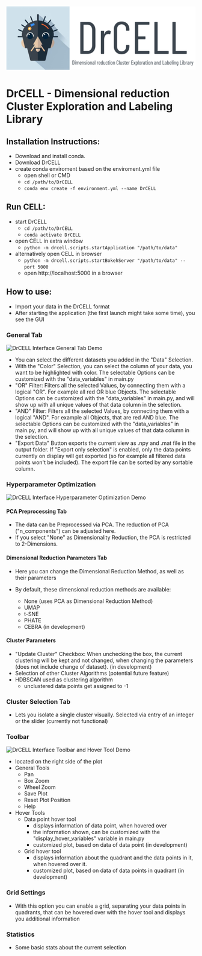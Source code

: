 # ![DrCELL Banner](drcell/resources/banner.png) 
# DrCELL - Dimensional reduction Cluster Exploration and Labeling Library

## Installation Instructions:
- Download and install conda.
- Download DrCELL
- create conda enviroment based on the enviroment.yml file
	- open shell or CMD
	- `cd /path/to/DrCELL`
	- `conda env create -f environment.yml --name DrCELL`
## Run CELL:
- start DrCELL
	- `cd /path/to/DrCELL`
	- `conda activate DrCELL`
- open CELL in extra window
 	- `python -m drcell.scripts.startApplication "/path/to/data"`
- alternatively open CELL in browser
	- `python -m drcell.scripts.startBokehServer "/path/to/data" --port 5000`
  	- open [](http://localhost:5000)http://localhost:5000 in a browser 

## How to use:
- Import your data in the DrCELL format
- After starting the application (the first launch might take some time), you see the GUI
### General Tab
![DrCELL Interface General Tab Demo](misc/media/media1.gif)
- You can select the different datasets you added in the "Data" Selection.
- With the "Color" Selection, you can select the column of your data, you want to be highlighted with color. The selectable Options can be customized with the "data_variables" in main.py
- "OR" Filter: Filters all the selected Values, by connecting them with a logical "OR". For example all red OR blue Objects. The selectable Options can be customized with the "data_variables" in main.py, and will show up with all unique values of that data column in the selection.
- "AND" Filter: Filters all the selected Values, by connecting them with a logical "AND". For example all Objects, that are red AND blue. The selectable Options can be customized with the "data_variables" in main.py, and will show up with all unique values of that data column in the selection.
- "Export Data" Button exports the current view as .npy and .mat file in the output folder. If "Export only selection" is enabled, only the data points currently on display will get exported (so for example all filtered data points won't be included). The export file can be sorted by any sortable column.
### Hyperparameter Optimization
![DrCELL Interface Hyperparameter Optimization Demo](misc/media/media3.gif)
#### PCA Preprocessing Tab
- The data can be Preprocessed via PCA. The reduction of PCA ("n_components") can be adjusted here.
- If you select "None" as Dimensionality Reduction, the PCA is restricted to 2-Dimensions.
#### Dimensional Reduction Parameters Tab
- Here you can change the Dimensional Reduction Method, as well as their parameters
- By default, these dimensional reduction methods are available:
  
  - None (uses PCA as Dimensional Reduction Method)
  - UMAP
  - t-SNE
  - PHATE
  - CEBRA (in development)
#### Cluster Parameters

- "Update Cluster" Checkbox: When unchecking the box, the current clustering will be kept and not changed, when changing the parameters (does not include change of dataset). (in development)
- Selection of other Cluster Algorithms (potential future feature)
- HDBSCAN used as clustering algorithm
  - unclustered data points get assigned to -1

### Cluster Selection Tab
- Lets you isolate a single cluster visually. Selected via entry of an integer or the slider (currently not functional)
### Toolbar
![DrCELL Interface Toolbar and Hover Tool Demo](misc/media/media2.gif)
- located on the right side of the plot
- General Tools
  - Pan
  - Box Zoom
  - Wheel Zoom
  - Save Plot
  - Reset Plot Position
  - Help
- Hover Tools
  - Data point hover tool
    - displays information of data point, when hovered over
    - the information shown, can be customized with the "display_hover_variables" variable in main.py
    - customized plot, based on data of data point (in development)
  - Grid hover tool
    - displays information about the quadrant and the data points in it, when hovered over it.
	- customized plot, based on data of data points in quadrant (in development)

### Grid Settings
- With this option you can enable a grid, separating your data points in quadrants, that can be hovered over with the hover tool and displays you additional information

### Statistics
- Some basic stats about the current selection
